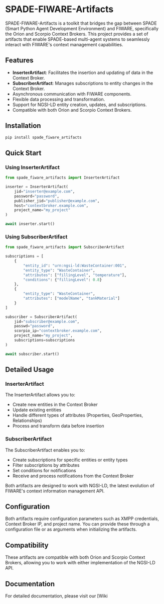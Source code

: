 # SPADE-FIWARE-Artifacts

SPADE-FIWARE-Artifacts is a toolkit that bridges the gap between SPADE (Smart Python Agent Development Environment) and FIWARE, specifically the Orion and Scorpio Context Brokers. This project provides a set of artifacts that enable SPADE-based multi-agent systems to seamlessly interact with FIWARE's context management capabilities.

## Features

- **InserterArtifact**: Facilitates the insertion and updating of data in the Context Broker.
- **SubscriberArtifact**: Manages subscriptions to entity changes in the Context Broker.
- Asynchronous communication with FIWARE components.
- Flexible data processing and transformation.
- Support for NGSI-LD entity creation, updates, and subscriptions.
- Compatible with both Orion and Scorpio Context Brokers.

## Installation

```bash
pip install spade_fiware_artifacts
```

## Quick Start

### Using InserterArtifact

```python
from spade_fiware_artifacts import InserterArtifact

inserter = InserterArtifact(
    jid="inserter@example.com",
    password="password",
    publisher_jid="publisher@example.com",
    host="contextbroker.example.com",
    project_name="my_project"
)

await inserter.start()
```

### Using SubscriberArtifact

```python
from spade_fiware_artifacts import SubscriberArtifact

subscriptions = [
    {
        "entity_id": "urn:ngsi-ld:WasteContainer:001",
        "entity_type": "WasteContainer",
        "attributes": ["fillingLevel", "temperature"],
        "conditions": {"fillingLevel": 0.8}
    },
    {
        "entity_type": "WasteContainer",
        "attributes": ["modelName", "tankMaterial"]
    }
]

subscriber = SubscriberArtifact(
    jid="subscriber@example.com",
    passwd="password",
    scorpio_ip="contextbroker.example.com",
    project_name="my_project",
    subscriptions=subscriptions
)

await subscriber.start()
```

## Detailed Usage

### InserterArtifact

The InserterArtifact allows you to:

- Create new entities in the Context Broker
- Update existing entities
- Handle different types of attributes (Properties, GeoProperties, Relationships)
- Process and transform data before insertion

### SubscriberArtifact

The SubscriberArtifact enables you to:

- Create subscriptions for specific entities or entity types
- Filter subscriptions by attributes
- Set conditions for notifications
- Receive and process notifications from the Context Broker

Both artifacts are designed to work with NGSI-LD, the latest evolution of FIWARE's context information management API.

## Configuration

Both artifacts require configuration parameters such as XMPP credentials, Context Broker IP, and project name. You can provide these through a configuration file or as arguments when initializing the artifacts.

## Compatibility

These artifacts are compatible with both Orion and Scorpio Context Brokers, allowing you to work with either implementation of the NGSI-LD API.

## Documentation

For detailed documentation, please visit our [Wiki